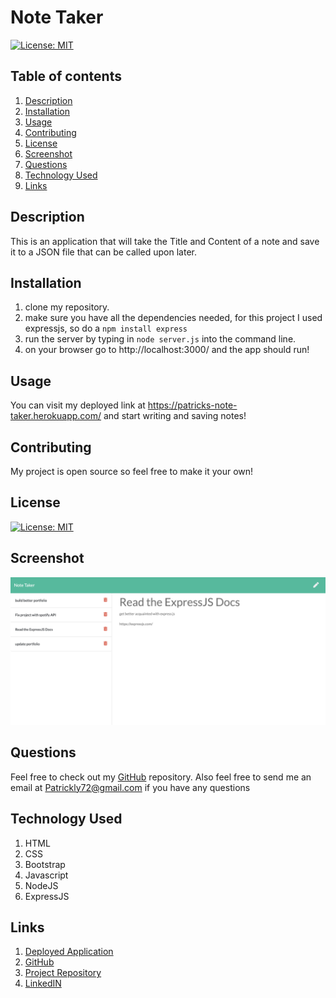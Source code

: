 
# Note Taker
[![License: MIT](https://img.shields.io/badge/License-MIT-yellow.svg)](https://opensource.org/licenses/MIT)

## Table of contents
1. [Description](#description)
2. [Installation](#installation)
3. [Usage](#usage)
4. [Contributing](#contributing)
5. [License](#license)
6. [Screenshot](#screenshot)
7. [Questions](#questions)
8. [Technology Used](#technology)
9. [Links](#links)
    
<a name="descriptipn"></a>
## Description
This is an application that will take the Title and Content of a note and save it to a JSON file that can be called upon later. 
    
<a name="installation"></a>
## Installation
1. clone my repository.<br>
2. make sure you have all the dependencies needed, for this project I used expressjs, so do a ```npm install express```
3. run the server by typing in ```node server.js``` into the command line.
4. on your browser go to http://localhost:3000/ and the app should run!
    
<a name="usage"></a>
## Usage
You can visit my deployed link at https://patricks-note-taker.herokuapp.com/ and start writing and saving notes!
    
<a name="contributing"></a>
## Contributing
My project is open source so feel free to make it your own!
    
<a name="license"></a>
## License
[![License: MIT](https://img.shields.io/badge/License-MIT-yellow.svg)](https://opensource.org/licenses/MIT)

<a name="screenshot"></a>
## Screenshot
![Screenshot](photo.png)
    
<a name="questions"></a>
## Questions
Feel free to check out my [GitHub](https://github.com/pattymcpat) repository. Also feel free to send me an email at <Patrickly72@gmail.com> if you have any questions

<a name="technology"></a>
## Technology Used
1. HTML
2. CSS
3. Bootstrap
4. Javascript
5. NodeJS
6. ExpressJS

<a name="links"></a>
## Links
1. [Deployed Application](https://patricks-note-taker.herokuapp.com/)
2. [GitHub](https://github.com/pattymcpat)
3. [Project Repository](https://github.com/pattymcpat/note-taker)
4. [LinkedIN](https://www.linkedin.com/in/patrick-ly-aa280717a/)